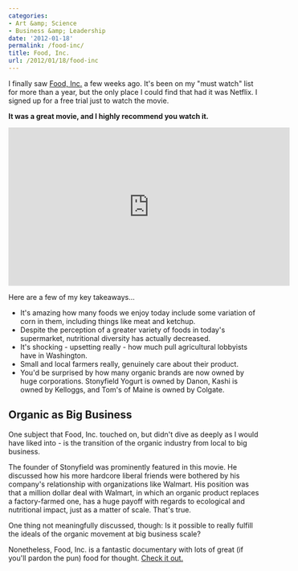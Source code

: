 ```yaml
---
categories:
- Art &amp; Science
- Business &amp; Leadership
date: '2012-01-18'
permalink: /food-inc/
title: Food, Inc.
url: /2012/01/18/food-inc
---
```


I finally saw <a href="http://www.foodincmovie.com/">Food, Inc.</a> a few weeks ago. It's been on my "must watch" list for more than a year, but the only place I could find that had it was Netflix. I signed up for a free trial just to watch the movie.

<strong>It was a great movie, and I highly recommend you watch it.</strong>

<iframe class="alignc" width="560" height="315" src="https://www.youtube.com/embed/5eKYyD14d_0" frameborder="0" allowfullscreen></iframe>

Here are a few of my key takeaways...
<!--more-->
<ul>
<li>It's amazing how many foods we enjoy today include some variation of corn in them, including things like meat and ketchup.</li>
<li>Despite the perception of a greater variety of foods in today's supermarket, nutritional diversity has actually decreased.</li>
<li>It's shocking - upsetting really - how much pull agricultural lobbyists have in Washington.</li>
<li>Small and local farmers really, genuinely care about their product.</li>
<li>You'd be surprised by how many organic brands are now owned by huge corporations. Stonyfield Yogurt is owned by Danon, Kashi is owned by Kelloggs, and Tom's of Maine is owned by Colgate.</li>
</ul>

<h2>Organic as Big Business</h2>

One subject that Food, Inc. touched on, but didn't dive as deeply as I would have liked into - is the transition of the organic industry from local to big business.

The founder of Stonyfield was prominently featured in this movie. He discussed how his more hardcore liberal friends were bothered by his company's relationship with organizations like Walmart. His position was that a million dollar deal with Walmart, in which an organic product replaces a factory-farmed one, has a huge payoff with regards to ecological and nutritional impact, just as a matter of scale. That's true.

One thing not meaningfully discussed, though: Is it possible to really fulfill the ideals of the organic movement at big business scale?

Nonetheless, Food, Inc. is a fantastic documentary with lots of great (if you'll pardon the pun) food for thought. <a href="http://www.foodincmovie.com/">Check it out.</a>